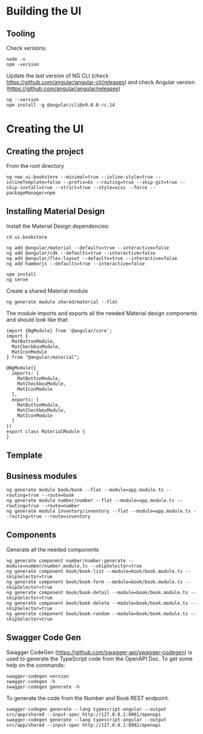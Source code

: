 # Building the UI

## Tooling 

Check versions:

``` 
node -v
npm -version
```

Update the last version of NG CLI  (check https://github.com/angular/angular-cli/releases) and check Angular version (https://github.com/angular/angular/releases)

```
ng --version
npm install -g @angular/cli@v9.0.0-rc.14
```

# Creating the UI

## Creating the project

From the root directory 

```
ng new ui-bookstore --minimal=true --inline-style=true --inlineTemplate=false --prefix=bs --routing=true --skip-git=true --skip-install=true --strict=true --style=scss --force --packageManager=npm
```

## Installing Material Design

Install the Material Design dependencies: 

```
cd ui-bookstore

ng add @angular/material --defaults=true --interactive=false
ng add @angular/cdk --defaults=true --interactive=false
ng add @angular/flex-layout --defaults=true --interactive=false
ng add hammerjs --defaults=true --interactive=false

npm install
ng serve
```

Create a shared Material module 

```
ng generate module shared/material --flat 
```

The module imports and exports all the needed Material design components and should look like that:

```
import {NgModule} from '@angular/core';
import {
  MatButtonModule,
  MatCheckboxModule,
  MatIconModule
} from "@angular/material";

@NgModule({
  imports: [
    MatButtonModule,
    MatCheckboxModule,
    MatIconModule
  ],
  exports: [
    MatButtonModule,
    MatCheckboxModule,
    MatIconModule
  ]
})
export class MaterialModule {
}
```

## Template




## Business modules

```
ng generate module book/book --flat --module=app.module.ts --routing=true --route=book
ng generate module number/number --flat --module=app.module.ts --routing=true --route=number
ng generate module inventory/inventory --flat --module=app.module.ts --routing=true --route=inventory
```

## Components

Generate all the needed components

``` 
ng generate component number/number-generate --module=number/number.module.ts --skipSelector=true
ng generate component book/book-list --module=book/book.module.ts --skipSelector=true
ng generate component book/book-form --module=book/book.module.ts --skipSelector=true
ng generate component book/book-detail --module=book/book.module.ts --skipSelector=true
ng generate component book/book-delete --module=book/book.module.ts --skipSelector=true
ng generate component book/book-random --module=book/book.module.ts --skipSelector=true
```

## Swagger Code Gen

Swagger CodeGen (https://github.com/swagger-api/swagger-codegen) is used to generate the TypeScript code from the OpenAPI Doc. 
To get some help on the commands:

```
swagger-codegen version
swagger-codegen -h
swagger-codegen generate -h
```

To generate the code from the Number and Book REST endpoint.

```
swagger-codegen generate --lang typescript-angular --output src/app/shared --input-spec http://127.0.0.1:8081/openapi
swagger-codegen generate --lang typescript-angular --output src/app/shared --input-spec http://127.0.0.1:8082/openapi
```
